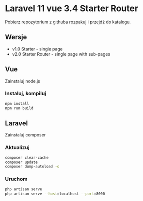 # Laravel 11 vue 3.4 Starter Router

Pobierz repozytorium z githuba rozpakuj i przejdż do katalogu.

## Wersje

- v1.0 Starter - single page
- v2.0 Starter Router - single page with sub-pages

## Vue

Zainstaluj node.js

### Instaluj, kompiluj

```sh
npm install
npm run build
```

## Laravel

Zainstaluj composer

### Aktualizuj

```sh
composer clear-cache
composer update
composer dump-autoload -o
```

### Uruchom

```sh
php artisan serve
php artisan serve --host=localhost --port=8000
```
